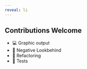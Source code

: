 ```yaml
---
reveal: li
---
```

## Contributions Welcome

- 💻 Graphic output
- 👀 Negative Lookbehind
- 🔨 Refactoring
- 🥼 Tests
